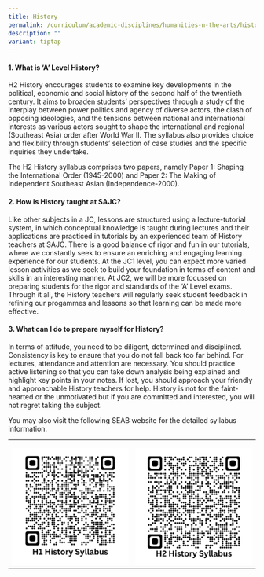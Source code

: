 ```yaml
---
title: History
permalink: /curriculum/academic-disciplines/humanities-n-the-arts/history/
description: ""
variant: tiptap
---
```

<h4><strong>1. What is ‘A’ Level History?</strong></h4><p>H2 History encourages students to examine key developments in the political, economic and social history of the second half of the twentieth century. It aims to broaden students’ perspectives through a study of the interplay between power politics and agency of diverse actors, the clash of opposing ideologies, and the tensions between national and international interests as various actors sought to shape the international and regional (Southeast Asia) order after World War II. The syllabus also provides choice and flexibility through students’ selection of case studies and the specific inquiries they undertake.</p><p>The H2 History syllabus comprises two papers, namely Paper 1: Shaping the International Order (1945-2000) and Paper 2: The Making of Independent Southeast Asian (Independence-2000).</p><h4><strong>2. How is History taught at SAJC?</strong></h4><p>Like other subjects in a JC, lessons are structured using a lecture-tutorial system, in which conceptual knowledge is taught during lectures and their applications are practiced in tutorials by an experienced team of History teachers at SAJC. There is a good balance of rigor and fun in our tutorials, where we constantly seek to ensure an enriching and engaging learning experience for our students. At the JC1 level, you can expect more varied lesson activities as we seek to build your foundation in terms of content and skills in an interesting manner. At JC2, we will be more focussed on preparing students for the rigor and standards of the ‘A’ Level exams. Through it all, the History teachers will regularly seek student feedback in refining our progammes and lessons so that learning can be made more effective.</p><h4><strong>3. What can I do to prepare myself for History?</strong></h4><p>In terms of attitude, you need to be diligent, determined and disciplined. Consistency is key to ensure that you do not fall back too far behind. For lectures, attendance and attention are necessary. You should practice active listening so that you can take down analysis being explained and highlight key points in your notes. If lost, you should approach your friendly and approachable History teachers for help. History is not for the faint-hearted or the unmotivated but if you are committed and interested, you will not regret taking the subject.</p><p>You may also visit the following SEAB website for the detailed syllabus information.</p><table><tbody><tr><td rowspan="1" colspan="1"><p></p><a class="isomer-image-wrapper" href="https://www.seab.gov.sg/docs/default-source/national-examinations/syllabus/alevel/2024syllabus/8838_y24_sy.pdf"><img style="width: 100%" height="auto" width="100%" alt="" src="/images/QR Codes/H1_HIST_QR.png"></a></td><td rowspan="1" colspan="1"><p></p><a class="isomer-image-wrapper" href="https://www.seab.gov.sg/docs/default-source/national-examinations/syllabus/alevel/2024syllabus/9174_y24_sy.pdf"><img style="width: 100%" height="auto" width="100%" alt="" src="/images/QR Codes/H2_HIST_QR.png"></a></td></tr></tbody></table><p></p>